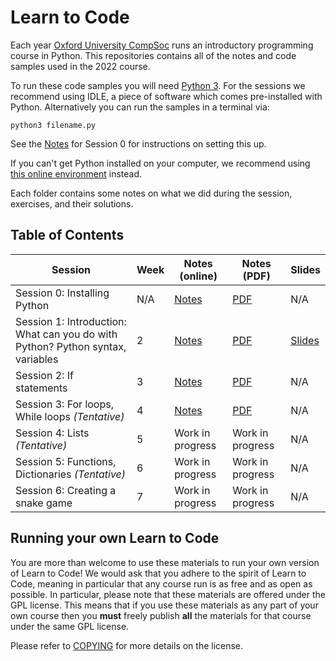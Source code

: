 # Learn to Code

Each year [Oxford University CompSoc][compsoc] runs an introductory programming
course in Python. This repositories contains all of the notes and code samples used in the
2022 course.

To run these code samples you will need [Python 3][python]. For the sessions we recommend using IDLE, a piece of software which comes pre-installed with Python. Alternatively you can run the samples in a terminal via:

`python3 filename.py`

See the [Notes][s0notes] for Session 0 for instructions on setting this up. 

If you can't get Python installed on your computer, we recommend using [this
online environment][replit] instead.

Each folder contains some notes on what we did during the session, exercises,
and their solutions.

[compsoc]: https://ox.compsoc.net
[python]: https://python.org
[replit]: http://repl.it/languages/python3

## Table of Contents

| Session           | Week | Notes (online)            |  Notes (PDF)            | Slides                |
| ----------------- | ---- | ----------------- | --------------------- | --------------------- |
| Session 0: Installing Python                                  | N/A  | [Notes][s0notes]  | [PDF][s0pdf] | N/A |
| Session 1: Introduction: What can you do with Python? Python syntax, variables | 2    | [Notes][s1notes]  | [PDF][s1pdf]| [Slides][s1slides] |
| Session 2: If statements                | 3    | [Notes][s2notes]  | [PDF][s2pdf] | N/A |
| Session 3: For loops, While loops *(Tentative)*                                         | 4    | [Notes][s3notes]  | [PDF][s3pdf]| N/A |
| Session 4: Lists *(Tentative)*                | 5    | Work in progress  | Work in progress | N/A |
| Session 5: Functions, Dictionaries *(Tentative)*         | 6    | Work in progress  | Work in progress | N/A |
| Session 6: Creating a snake game   | 7    | Work in progress  | Work in progress | N/A |

[s0notes]: https://github.com/oxcompsoc/learntocode/tree/master/session0/README.md
[s0pdf]: https://github.com/oxcompsoc/learntocode/tree/master/session0/Notes.pdf

[s1notes]: https://github.com/oxcompsoc/learntocode/tree/master/session1/README.md
[s1pdf]: https://github.com/oxcompsoc/learntocode/tree/master/session1/Notes.pdf
[s1slides]: https://github.com/oxcompsoc/learntocode/blob/master/session1/Slides.pdf
[s1video]: https://youtu.be/yAzp_pRXVPg

[s2notes]: https://github.com/oxcompsoc/learntocode/tree/master/session2/README.md
[s2pdf]: https://github.com/oxcompsoc/learntocode/tree/master/session2/Notes.pdf
[s2slides]: https://github.com/oxcompsoc/learntocode/blob/master/session2/slides.pdf
[s2video]: https://youtu.be/orWvOaR0p8E

[s3notes]: https://github.com/oxcompsoc/learntocode/tree/master/session3/README.md
[s3pdf]: https://github.com/oxcompsoc/learntocode/tree/master/session3/Notes.pdf
[s3slides]: https://github.com/oxcompsoc/learntocode/blob/master/session3/slides.pdf
[s3video]: https://www.youtube.com/watch?v=TU1aisio7IU

[s4notes]: https://github.com/oxcompsoc/learntocode/tree/master/session4/README.md
[s4pdf]: https://github.com/oxcompsoc/learntocode/tree/master/session4/Notes.pdf
[s4slides]: https://github.com/oxcompsoc/learntocode/blob/master/session4/slides.pdf
[s4video]: https://youtu.be/E-QXg8Gc-nU

[s5notes]: https://github.com/oxcompsoc/learntocode/tree/master/session5/README.md
[s5pdf]: https://github.com/oxcompsoc/learntocode/tree/master/session5/Notes.pdf
[s5slides]: https://github.com/oxcompsoc/learntocode/blob/master/session5/slides.pdf
[s5video]: https://youtu.be/uDT3xMpaCKY

[s6notes]: https://github.com/oxcompsoc/learntocode/tree/master/session6/README.md
[s6pdf]: https://github.com/oxcompsoc/learntocode/tree/master/session6/Notes.pdf
[s6slides]: https://github.com/oxcompsoc/learntocode/blob/master/session6/slides.pdf

## Running your own Learn to Code

You are more than welcome to use these materials to run your own version of Learn to Code! We would ask that you adhere to the spirit of Learn to Code, meaning in particular that any course run is as free and as open as possible. In particular, please note that these materials are offered under the GPL license. This means that if you use these materials as any part of your own course then you **must** freely publish **all** the materials for that course under the same GPL license.

Please refer to [COPYING][copying] for more details on the license.

[copying]: https://github.com/oxcompsoc/learntocode/tree/master/COPYING
